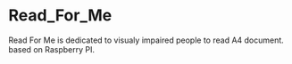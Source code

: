 # Read_For_Me
Read For Me is dedicated to visualy impaired people to read A4 document. based on Raspberry PI.
